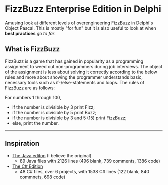 # FizzBuzz Enterprise Edition in Delphi
Amusing look at different levels of overengineering FizzBuzz in Delphi's Object Pascal. This is mostly "for fun" but it is also useful to look at when **best practices** *go to far*.  

## What is FizzBuzz
FizzBuzz is a game that has gained in popularity as a programming assignment to weed out non-programmers during job interviews. The object of the assignment is less about solving it correctly according to the below rules and more about showing the programmer understands basic, necessary tools such as if-/else-statements and loops. The rules of FizzBuzz are as follows:

For numbers 1 through 100,

* if the number is divisible by 3 print Fizz;
* if the number is divisible by 5 print Buzz;
* if the number is divisible by 3 and 5 (15) print FizzBuzz;
* else, print the number.

----

## Inspiration
* [The Java editon](https://github.com/EnterpriseQualityCoding/FizzBuzzEnterpriseEdition) (I believe the original)
  * 89 Java files with 2126 lines (496 blank, 739 comments, 1386 code)   
* [The C# Edition](https://github.com/jongeorge1/FizzBuzzEnterpriseEdition-CSharp)
  * 48 C# files, over 6 projects, with 1538 C# lines (122 blank, 840 commnets, 698 code)
